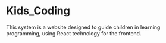 # Kids_Coding
This system is a website designed to guide children in learning programming, using React technology for the frontend. 
